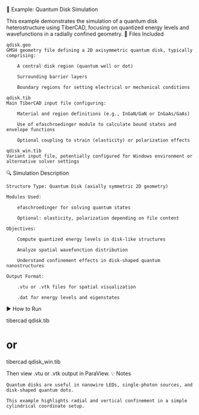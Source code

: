 📄 Example: Quantum Disk Simulation

This example demonstrates the simulation of a quantum disk heterostructure using TiberCAD, focusing on quantized energy levels and wavefunctions in a radially confined geometry.
🧪 Files Included

    qdisk.geo
    GMSH geometry file defining a 2D axisymmetric quantum disk, typically comprising:

        A central disk region (quantum well or dot)

        Surrounding barrier layers

        Boundary regions for setting electrical or mechanical conditions

    qdisk.tib
    Main TiberCAD input file configuring:

        Material and region definitions (e.g., InGaN/GaN or InGaAs/GaAs)

        Use of efaschroedinger module to calculate bound states and envelope functions

        Optional coupling to strain (elasticity) or polarization effects

    qdisk_win.tib
    Variant input file, potentially configured for Windows environment or alternative solver settings

🔍 Simulation Description

    Structure Type: Quantum Disk (axially symmetric 2D geometry)

    Modules Used:

        efaschroedinger for solving quantum states

        Optional: elasticity, polarization depending on file content

    Objectives:

        Compute quantized energy levels in disk-like structures

        Analyze spatial wavefunction distribution

        Understand confinement effects in disk-shaped quantum nanostructures

    Output Format:

        .vtu or .vtk files for spatial visualization

        .dat for energy levels and eigenstates

▶️ How to Run

tibercad qdisk.tib
# or
tibercad qdisk_win.tib

Then view .vtu or .vtk output in ParaView.
💡 Notes

    Quantum disks are useful in nanowire LEDs, single-photon sources, and disk-shaped quantum dots.

    This example highlights radial and vertical confinement in a simple cylindrical coordinate setup.
